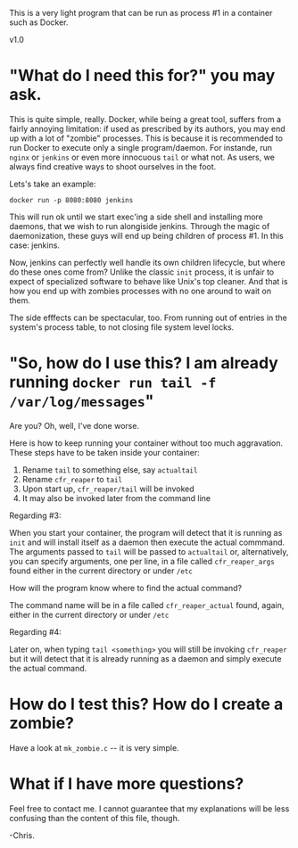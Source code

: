 This is a very light program that can be run as process #1 in a container such as Docker.

v1.0

# "What do I need this for?" you may ask.

This is quite simple, really. Docker, while being a great tool, suffers from a fairly 
annoying limitation: if used as prescribed by its authors, you may end up with a lot 
of "zombie" processes. This is because it is recommended to run Docker to execute 
only a single program/daemon. For instande, run `nginx` or `jenkins` or even more 
innocuous `tail` or what not. As users, we always find creative ways to shoot 
ourselves in the foot.

Lets's take an example:

    docker run -p 8080:8080 jenkins

This will run ok until we start exec'ing a side shell and installing more daemons, 
that we wish to run alongiside jenkins. Through the magic of daemonization, 
these guys will end up being children of process #1. In this case: jenkins.

Now, jenkins can perfectly well handle its own children lifecycle, but where do 
these ones come from? Unlike the classic `init` process, it is unfair to expect 
of specialized software to behave like Unix's top cleaner. And that is how you end 
up with zombies processes with no one around to wait on them.

The side efffects can be spectacular, too. From running out of entries in the 
system's process table, to not closing file system level locks.


# "So, how do I use this? I am already running `docker run tail -f /var/log/messages`"

Are you? Oh, well, I've done worse.

Here is how to keep running your container without too much aggravation. 
These steps have to be taken inside your container:

1. Rename `tail` to something else, say `actualtail`
2. Rename `cfr_reaper` to `tail`
3. Upon start up, `cfr_reaper/tail` will be invoked
4. It may also be invoked later from the command line

Regarding #3:

When you start your container, the program will detect that it is running 
as `init` and will install itself as a daemon then execute the actual commmand. 
The arguments passed to `tail` will be passed to `actualtail` or, alternatively, 
you can specify arguments, one per line, in a file called `cfr_reaper_args` found 
either in the current directory or under `/etc`

How will the program know where to find the actual command?

The command name will be in a file called `cfr_reaper_actual` found, again, either in 
the current directory or under `/etc`

Regarding #4:

Later on, when typing `tail <something>` you will still be invoking `cfr_reaper` 
but it will detect that it is already running as a daemon and simply 
execute the actual command.


# How do I test this? How do I create a zombie?

Have a look at `mk_zombie.c` -- it is very simple.


# What if I have more questions?

Feel free to contact me. I cannot guarantee that my explanations will be less 
confusing than the content of this file, though.

-Chris.
